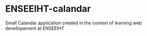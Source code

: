 # ENSEEIHT-calandar
Small Calandar application created in the context of learning web devellopement at ENSEEIHT
